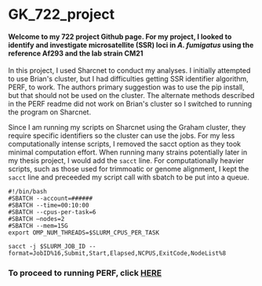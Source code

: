 # GK_722_project

#### Welcome to my 722 project Github page. For my project, I looked to identify and investigate microsatellite (SSR) loci in _A. fumigatus_ using the reference Af293 and the lab strain CM21

In this project, I used Sharcnet to conduct my analyses. I initially attempted to use Brian's cluster, but I had difficulties getting SSR identifier algorithm, PERF, to work. The authors primary suggestion was to use the pip install, but that should not be used on the cluster. The alternate methods described in the PERF readme did not work on Brian's cluster so I switched to running the program on Sharcnet. 

Since I am running my scripts on Sharcnet using the Graham cluster, they require specific identifiers so the cluster can use the jobs. For my less computationally intense scripts, I removed the sacct option as they took minimal computation effort. When running many strains potentially later in my thesis project, I would add the ```sacct``` line. For computationally heavier scripts, such as those used for trimmoatic or genome alignment, I kept the ```sacct``` line and preceeded my script call with sbatch to be put into a queue.

```{bash}
#!/bin/bash
#SBATCH --account=######
#SBATCH --time=00:10:00
#SBATCH --cpus-per-task=6
#SBATCH —nodes=2
#SBATCH --mem=15G
export OMP_NUM_THREADS=$SLURM_CPUS_PER_TASK

sacct -j $SLURM_JOB_ID --format=JobID%16,Submit,Start,Elapsed,NCPUS,ExitCode,NodeList%8
```
### To proceed to running PERF, click [HERE](https://github.com/GregK10/GK_722_project/blob/main/1_Perf_and_the_reference_genome.md)
